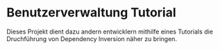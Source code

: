 # Benutzerverwaltung Tutorial

Dieses Projekt dient dazu andern entwicklern mithilfe eines Tutorials die Druchführung von Dependency Inversion näher zu bringen.



